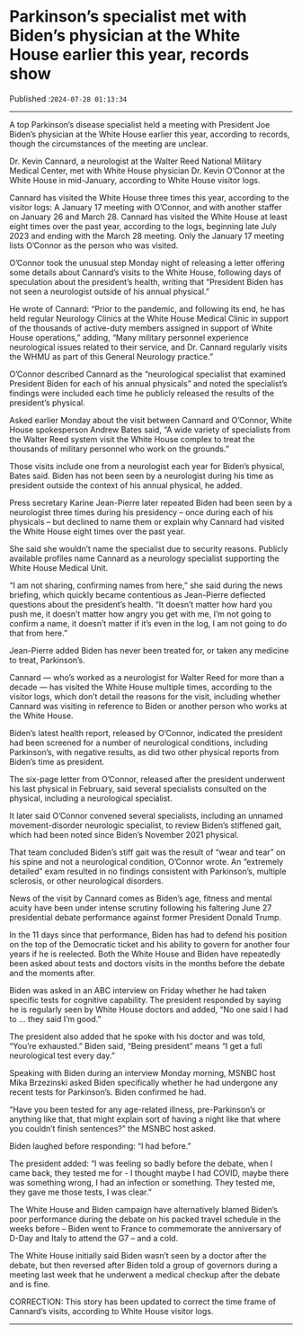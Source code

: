 # Parkinson’s specialist met with Biden’s physician at the White House earlier this year, records show

Published :`2024-07-28 01:13:34`

---

A top Parkinson’s disease specialist held a meeting with President Joe Biden’s physician at the White House earlier this year, according to records, though the circumstances of the meeting are unclear.

Dr. Kevin Cannard, a neurologist at the Walter Reed National Military Medical Center, met with White House physician Dr. Kevin O’Connor at the White House in mid-January, according to White House visitor logs.

Cannard has visited the White House three times this year, according to the visitor logs: A January 17 meeting with O’Connor, and with another staffer on January 26 and March 28. Cannard has visited the White House at least eight times over the past year, according to the logs, beginning late July 2023 and ending with the March 28 meeting. Only the January 17 meeting lists O’Connor as the person who was visited.

O’Connor took the unusual step Monday night of releasing a letter offering some details about Cannard’s visits to the White House, following days of speculation about the president’s health, writing that “President Biden has not seen a neurologist outside of his annual physical.”

He wrote of Cannard: “Prior to the pandemic, and following its end, he has held regular Neurology Clinics at the White House Medical Clinic in support of the thousands of active-duty members assigned in support of White House operations,” adding, “Many military personnel experience neurological issues related to their service, and Dr. Cannard regularly visits the WHMU as part of this General Neurology practice.”

O’Connor described Cannard as the “neurological specialist that examined President Biden for each of his annual physicals” and noted the specialist’s findings were included each time he publicly released the results of the president’s physical.

Asked earlier Monday about the visit between Cannard and O’Connor, White House spokesperson Andrew Bates said, “A wide variety of specialists from the Walter Reed system visit the White House complex to treat the thousands of military personnel who work on the grounds.”

Those visits include one from a neurologist each year for Biden’s physical, Bates said. Biden has not been seen by a neurologist during his time as president outside the context of his annual physical, he added.

Press secretary Karine Jean-Pierre later repeated Biden had been seen by a neurologist three times during his presidency – once during each of his physicals – but declined to name them or explain why Cannard had visited the White House eight times over the past year.

She said she wouldn’t name the specialist due to security reasons. Publicly available profiles name Cannard as a neurology specialist supporting the White House Medical Unit.

“I am not sharing, confirming names from here,” she said during the news briefing, which quickly became contentious as Jean-Pierre deflected questions about the president’s health. “It doesn’t matter how hard you push me, it doesn’t matter how angry you get with me, I’m not going to confirm a name, it doesn’t matter if it’s even in the log, I am not going to do that from here.”

Jean-Pierre added Biden has never been treated for, or taken any medicine to treat, Parkinson’s.

Cannard — who’s worked as a neurologist for Walter Reed for more than a decade — has visited the White House multiple times, according to the visitor logs, which don’t detail the reasons for the visit, including whether Cannard was visiting in reference to Biden or another person who works at the White House.

Biden’s latest health report, released by O’Connor, indicated the president had been screened for a number of neurological conditions, including Parkinson’s, with negative results, as did two other physical reports from Biden’s time as president.

The six-page letter from O’Connor, released after the president underwent his last physical in February, said several specialists consulted on the physical, including a neurological specialist.

It later said O’Connor convened several specialists, including an unnamed movement-disorder neurologic specialist, to review Biden’s stiffened gait, which had been noted since Biden’s November 2021 physical.

That team concluded Biden’s stiff gait was the result of “wear and tear” on his spine and not a neurological condition, O’Connor wrote. An “extremely detailed” exam resulted in no findings consistent with Parkinson’s, multiple sclerosis, or other neurological disorders.

News of the visit by Cannard comes as Biden’s age, fitness and mental acuity have been under intense scrutiny following his faltering June 27 presidential debate performance against former President Donald Trump.

In the 11 days since that performance, Biden has had to defend his position on the top of the Democratic ticket and his ability to govern for another four years if he is reelected. Both the White House and Biden have repeatedly been asked about tests and doctors visits in the months before the debate and the moments after.

Biden was asked in an ABC interview on Friday whether he had taken specific tests for cognitive capability. The president responded by saying he is regularly seen by White House doctors and added, “No one said I had to … they said I’m good.”

The president also added that he spoke with his doctor and was told, “You’re exhausted.” Biden said, “Being president” means “I get a full neurological test every day.”

Speaking with Biden during an interview Monday morning, MSNBC host Mika Brzezinski asked Biden specifically whether he had undergone any recent tests for Parkinson’s. Biden confirmed he had.

“Have you been tested for any age-related illness, pre-Parkinson’s or anything like that, that might explain sort of having a night like that where you couldn’t finish sentences?” the MSNBC host asked.

Biden laughed before responding: “I had before.”

The president added: “I was feeling so badly before the debate, when I came back, they tested me for - I thought maybe I had COVID, maybe there was something wrong, I had an infection or something. They tested me, they gave me those tests, I was clear.”

The White House and Biden campaign have alternatively blamed Biden’s poor performance during the debate on his packed travel schedule in the weeks before – Biden went to France to commemorate the anniversary of D-Day and Italy to attend the G7 – and a cold.

The White House initially said Biden wasn’t seen by a doctor after the debate, but then reversed after Biden told a group of governors during a meeting last week that he underwent a medical checkup after the debate and is fine.

CORRECTION: This story has been updated to correct the time frame of Cannard’s visits, according to White House visitor logs.

---

